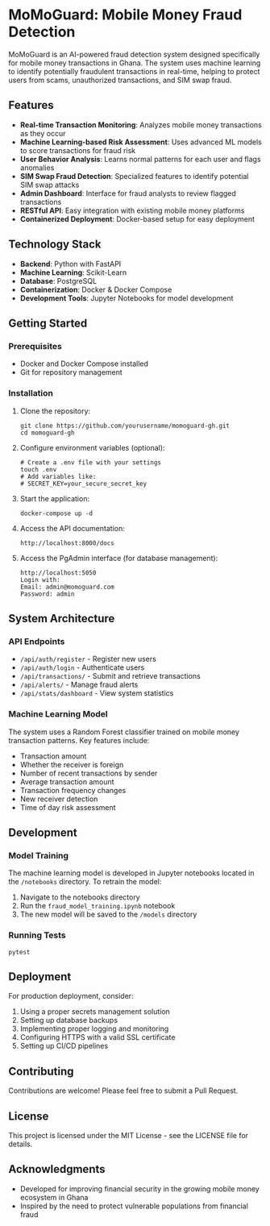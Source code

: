 # MoMoGuard: Mobile Money Fraud Detection

MoMoGuard is an AI-powered fraud detection system designed specifically for mobile money transactions in Ghana. The system uses machine learning to identify potentially fraudulent transactions in real-time, helping to protect users from scams, unauthorized transactions, and SIM swap fraud.

## Features

- **Real-time Transaction Monitoring**: Analyzes mobile money transactions as they occur
- **Machine Learning-based Risk Assessment**: Uses advanced ML models to score transactions for fraud risk
- **User Behavior Analysis**: Learns normal patterns for each user and flags anomalies
- **SIM Swap Fraud Detection**: Specialized features to identify potential SIM swap attacks
- **Admin Dashboard**: Interface for fraud analysts to review flagged transactions
- **RESTful API**: Easy integration with existing mobile money platforms
- **Containerized Deployment**: Docker-based setup for easy deployment

## Technology Stack

- **Backend**: Python with FastAPI
- **Machine Learning**: Scikit-Learn
- **Database**: PostgreSQL
- **Containerization**: Docker & Docker Compose
- **Development Tools**: Jupyter Notebooks for model development

## Getting Started

### Prerequisites

- Docker and Docker Compose installed
- Git for repository management

### Installation

1. Clone the repository:
   ```
   git clone https://github.com/yourusername/momoguard-gh.git
   cd momoguard-gh
   ```

2. Configure environment variables (optional):
   ```
   # Create a .env file with your settings
   touch .env
   # Add variables like:
   # SECRET_KEY=your_secure_secret_key
   ```

3. Start the application:
   ```
   docker-compose up -d
   ```

4. Access the API documentation:
   ```
   http://localhost:8000/docs
   ```

5. Access the PgAdmin interface (for database management):
   ```
   http://localhost:5050
   Login with:
   Email: admin@momoguard.com
   Password: admin
   ```

## System Architecture

### API Endpoints

- `/api/auth/register` - Register new users
- `/api/auth/login` - Authenticate users
- `/api/transactions/` - Submit and retrieve transactions
- `/api/alerts/` - Manage fraud alerts
- `/api/stats/dashboard` - View system statistics

### Machine Learning Model

The system uses a Random Forest classifier trained on mobile money transaction patterns. Key features include:

- Transaction amount
- Whether the receiver is foreign
- Number of recent transactions by sender
- Average transaction amount
- Transaction frequency changes
- New receiver detection
- Time of day risk assessment

## Development

### Model Training

The machine learning model is developed in Jupyter notebooks located in the `/notebooks` directory. To retrain the model:

1. Navigate to the notebooks directory
2. Run the `fraud_model_training.ipynb` notebook
3. The new model will be saved to the `/models` directory

### Running Tests

```
pytest
```

## Deployment

For production deployment, consider:

1. Using a proper secrets management solution
2. Setting up database backups
3. Implementing proper logging and monitoring
4. Configuring HTTPS with a valid SSL certificate
5. Setting up CI/CD pipelines

## Contributing

Contributions are welcome! Please feel free to submit a Pull Request.

## License

This project is licensed under the MIT License - see the LICENSE file for details.

## Acknowledgments

- Developed for improving financial security in the growing mobile money ecosystem in Ghana
- Inspired by the need to protect vulnerable populations from financial fraud
